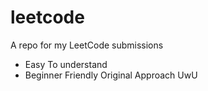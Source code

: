 # leetcode
 A repo for my LeetCode submissions
- Easy To understand 
- Beginner Friendly
Original Approach 
UwU
